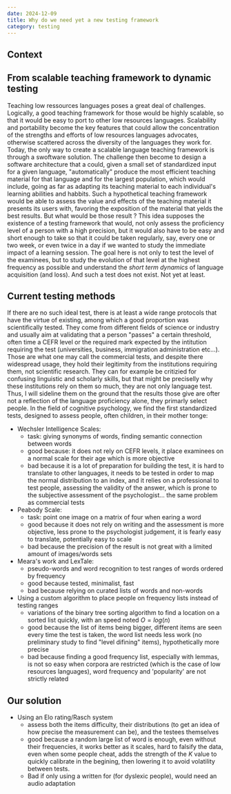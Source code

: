```yaml
---
date: 2024-12-09
title: Why do we need yet a new testing framework
category: testing
---
```


## Context
## From scalable teaching framework to dynamic testing
Teaching low ressources languages poses a great deal of challenges. Logically, a good teaching framework for those would be highly scalable, so that it would be easy to port to other low resources languages. Scalability and portability become the key features that could allow the concentration of the strengths and efforts of low resources languages advocates, otherwise scattered across the diversity of the languages they work for.
Today, the only way to create a scalable language teaching framework is through a swoftware solution. The challenge then become to design a software architecture that a could, given a small set of standardized input for a given language, "automatically" produce the most efficient teaching material for that language and for the largest population, which would include, going as far as adapting its teaching material to each individual's learning abilities and habbits.
Such a hypothetical teaching framework would be able to assess the value and effects of the teaching material it presents its users with, favoring the exposition of the material that yelds the best results. But what would be those result ? This idea supposes the existence of a testing framework that would, not only assess the proficiency level of a person with a high precision, but it would also have to be easy and short enough to take so that it could be taken regularly, say, every one or two week, or even twice in a day if we wanted to study the immediate impact of a learning session. The goal here is not only to test the level of the examinees, but to study the evolution of that level at the highest frequency as possible and understand the *short term dynamics* of language acquisition (and loss). And such a test does not exist. Not yet at least.

## Current testing methods
If there are no such ideal test, there is at least a wide range protocols that have the virtue of existing, among which a good proportion was scientifically tested. They come from different fields of science or industry and usually aim at validating that a person "passes" a certain threshold, often time a CEFR level or the required mark expected by the intitution requiring the test (universities, business, immigration administration etc...). Those are what one may call the commercial tests, and despite there widespread usage, they hold their legitimity from the institutions requiring them, not scientific research. They can for example be critizied for confusing linguistic and scholarly skills, but that might be preciselly why these institutions rely on them so much, they are not only language test. Thus, I will sideline them on the ground that the results those give are ofter not a reflection of the language proficiency alone, they primarly select people.
In the field of cognitive psychology, we find the first standardized tests, designed to assess people, often children, in their mother tonge: 

- Wechsler Intelligence Scales:
	- task: giving synonyms of words, finding semantic connection between words
	- good because: it does not rely on CEFR levels, it place examinees on a normal scale for their age which is more objective 
	- bad because it is a lot of preparation for building the test, it is hard to translate to other languages, it needs to be tested in order to map the normal distribution to an index, and it relies on a professional to test people, assessing the validity of the answer, which is prone to the subjective assessment of the psychologist... the same problem as commercial tests
- Peabody Scale:
	- task: point one image on a matrix of four when earing a word
	- good because it does not rely on writing and the assessment is more objective, less prone to the psychologist judgement, it is fearly easy to translate, potentially easy to scale
	- bad because the precision of the result is not great with a limited amount of images/words sets
- Meara's work and LexTale:
	- pseudo-words and word recognition to test ranges of words ordered by frequency
	- good because tested, minimalist, fast
	- bad because relying on curated lists of words and non-words
- Using a custom algorithm to place people on frequency lists instead of testing ranges
	- variations of the binary tree sorting algorithm to find a location on a sorted list quickly, with an speed noted $O = log(n)$
	- good because the list of items being bigger, different items are seen every time the test is taken, the word list needs less work (no preliminary study to find "level difining" items), hypothetically more precise
	- bad because finding a good frequency list, especially with lemmas, is not so easy when corpora are restricted (which is the case of low resources languages), word frequency and 'popularity' are not strictly related

## Our solution
- Using an Elo rating/Rasch system
	- assess both the items difficulty, their distributions (to get an idea of how precise the measurement can be), and the testees themselves
	- good because a random large list of word is enough, even without their frequencies, it works better as it scales, hard to falsify the data, even when some people cheat, adds the strength of the $K$ value to quickly calibrate in the begining, then lowering it to avoid volatility between tests.
	- Bad if only using a written for (for dyslexic people), would need an audio adaptation